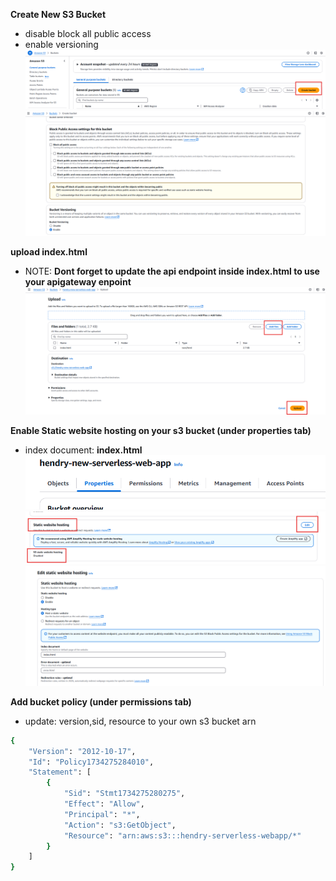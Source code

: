 **Create New S3 Bucket**

- disable block all public access
- enable versioning
  ![alt text](./images/s3-1.png)
  ![alt text](./images/s3-2.png)

**upload index.html**

- NOTE: **Dont forget to update the api endpoint inside index.html to use your apigateway enpoint**
  ![alt text](./images/s3-3.png)

**Enable Static website hosting on your s3 bucket (under properties tab)**

- index document: **index.html**
  ![alt text](./images/s3-4.png)
  ![alt text](./images/s3-5.png)
  ![alt text](./images/s3-6.png)

**Add bucket policy (under permissions tab)**

- update: version,sid, resource to your own s3 bucket arn

```bash
{
    "Version": "2012-10-17",
    "Id": "Policy1734275284010",
    "Statement": [
        {
            "Sid": "Stmt1734275280275",
            "Effect": "Allow",
            "Principal": "*",
            "Action": "s3:GetObject",
            "Resource": "arn:aws:s3:::hendry-serverless-webapp/*"
        }
    ]
}
```
